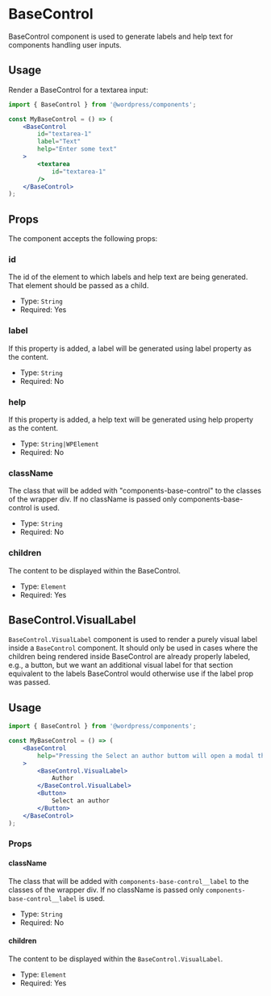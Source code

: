 # BaseControl

BaseControl component is used to generate labels and help text for components handling user inputs.


## Usage

Render a BaseControl for a textarea input:
```jsx
import { BaseControl } from '@wordpress/components';

const MyBaseControl = () => (
	<BaseControl
		id="textarea-1"
		label="Text"
		help="Enter some text"
	>
		<textarea
			id="textarea-1"
		/>
	</BaseControl>
);
```

## Props

The component accepts the following props:

### id

The id of the element to which labels and help text are being generated. That element should be passed as a child.

- Type: `String`
- Required: Yes


### label

If this property is added, a label will be generated using label property as the content.

- Type: `String`
- Required: No

### help

If this property is added, a help text will be generated using help property as the content.

- Type: `String|WPElement`
- Required: No

### className

The class that will be added with "components-base-control" to the classes of the wrapper div.
If no className is passed only components-base-control is used.

- Type: `String`
- Required: No

### children

The content to be displayed within the BaseControl.

- Type: `Element`
- Required: Yes

## BaseControl.VisualLabel

`BaseControl.VisualLabel` component is used to render a purely visual label inside a `BaseControl` component.
It should only be used in cases where the children being rendered inside BaseControl are already properly labeled, e.g., a button, but we want an additional visual label for that section equivalent to the labels BaseControl would otherwise use if the label prop was passed.


## Usage
```jsx
import { BaseControl } from '@wordpress/components';

const MyBaseControl = () => (
	<BaseControl
		help="Pressing the Select an author buttom will open a modal that allows an advanced mechanism for author selection"
	>
		<BaseControl.VisualLabel>
			Author
		</BaseControl.VisualLabel>
		<Button>
			Select an author
		</Button>
	</BaseControl>
);
```

### Props

#### className

The class that will be added with `components-base-control__label` to the classes of the wrapper div.
If no className is passed only `components-base-control__label` is used.

- Type: `String`
- Required: No

#### children

The content to be displayed within the `BaseControl.VisualLabel`.

- Type: `Element`
- Required: Yes
